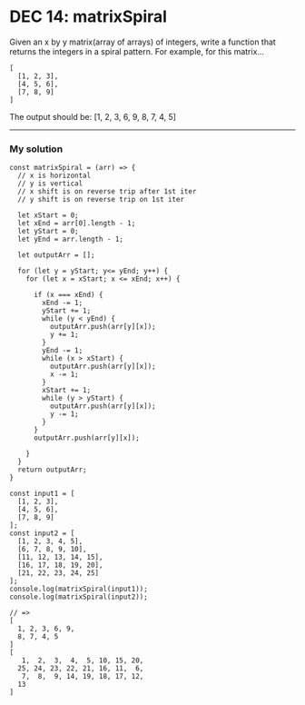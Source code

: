 # DEC 14: matrixSpiral

Given an x by y matrix(array of arrays) of integers, write a function that returns the integers in a 
spiral pattern. For example, for this matrix...
```
[
  [1, 2, 3],
  [4, 5, 6],
  [7, 8, 9]
]
```
The output should be: [1, 2, 3, 6, 9, 8, 7, 4, 5]

---

### My solution

```
const matrixSpiral = (arr) => {
  // x is horizontal
  // y is vertical
  // x shift is on reverse trip after 1st iter
  // y shift is on reverse trip on 1st iter

  let xStart = 0;
  let xEnd = arr[0].length - 1;
  let yStart = 0;
  let yEnd = arr.length - 1;

  let outputArr = [];

  for (let y = yStart; y<= yEnd; y++) {
    for (let x = xStart; x <= xEnd; x++) {

      if (x === xEnd) {
        xEnd -= 1;
        yStart += 1;
        while (y < yEnd) {
          outputArr.push(arr[y][x]);
          y += 1;
        }
        yEnd -= 1;
        while (x > xStart) {
          outputArr.push(arr[y][x]);
          x -= 1;
        }
        xStart += 1;
        while (y > yStart) {
          outputArr.push(arr[y][x]);
          y -= 1;
        }
      }
      outputArr.push(arr[y][x]);
          
    }
  }
  return outputArr;
}
```
```
const input1 = [
  [1, 2, 3],
  [4, 5, 6],
  [7, 8, 9]
];
const input2 = [
  [1, 2, 3, 4, 5],
  [6, 7, 8, 9, 10],
  [11, 12, 13, 14, 15],
  [16, 17, 18, 19, 20],
  [21, 22, 23, 24, 25]
];
console.log(matrixSpiral(input1));
console.log(matrixSpiral(input2));

// =>
[
  1, 2, 3, 6, 9,
  8, 7, 4, 5
]
[
   1,  2,  3,  4,  5, 10, 15, 20,
  25, 24, 23, 22, 21, 16, 11,  6,
   7,  8,  9, 14, 19, 18, 17, 12,
  13
]
```
